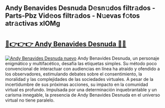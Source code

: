 ## Andy Benavides Desnuda D𝚎sn𝚞dos filtr𝚊dos - Parts-Pbz Vid𝚎os filtr𝚊dos - N𝚞evas f𝚘tos atr𝚊ctivas xlOMg

# <h2><a href="http://mbaa8d.tromn.icu/?c=Andy+Benavides+Desnuda">🔗👉👉👉 Andy Benavides Desnuda 🔗🔗</a></h2>

[![Andy Benavides Desnuda nuevo](https://i.imgur.com/pEAQMta.gif)](http://mbaa8d.tromn.icu/?c=Andy+Benavides+Desnuda)
Andy Benavides Desnuda, un personaje enigmático y multifacético, desafía las etiquetas simples. Su método poco convencional de interactuar con audiencias en línea ha atraído y ofendido a los observadores, estimulando debates sobre el consentimiento, la moralidad y las complejidades de las sociedades virtuales. A pesar de la incertidumbre de sus próximas acciones, su impacto en la comunidad virtual es profundo. Impulsada por una determinación inquebrantable y un carisma innegable, la presencia de Andy Benavides Desnuda en el universo virtual no tiene paralelo.
